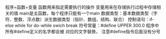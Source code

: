 程序=函数+变量 函数用来指定需要执行的操作 变量用来在存储执行过程中存储相关的值 main是主函数，每个程序只能有一个main
数据类型：基本数据类型（字符、整数、浮点数）派生数据类型（指针、数组、结构、联合）
控制语句：if-else while for  do-while swich  break
符号常量：#define UPPER 300.0 程序中所有#define定义的名字都会被 对应的文字替换， 注意#define指令后面没有分号
